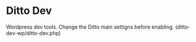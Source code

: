 # Ditto Dev
Wordpress dev tools.
Change the Ditto main settigns before enabling. (ditto-dev-wp/ditto-dev.php)

